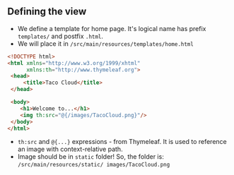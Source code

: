 ## Defining the view
- We define a template for home page. It's logical name has prefix `templates/` and postfix `.html`. 
- We will place it in `/src/main/resources/templates/home.html`
```html
<!DOCTYPE html>
<html xmlns="http://www.w3.org/1999/xhtml" 
	  xmlns:th="http://www.thymeleaf.org">
 <head> 
	 <title>Taco Cloud</title>
 </head> 

 <body>
    <h1>Welcome to...</h1>
    <img th:src="@{/images/TacoCloud.png}"/> 
 </body>
</html>
```
- `th:src` and `@{...}` expressions - from Thymeleaf. It is used to reference an image with context-relative path.
- Image should be in `static` folder! So, the folder is: `/src/main/resources/static/ images/TacoCloud.png` 
